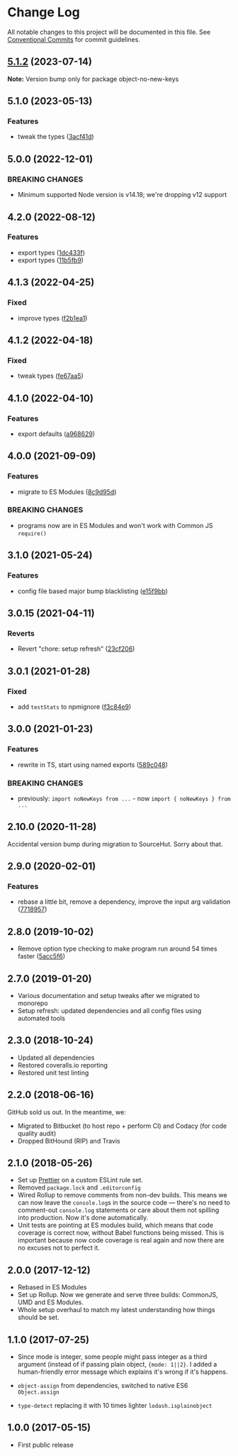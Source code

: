 # Change Log

All notable changes to this project will be documented in this file.
See [Conventional Commits](https://conventionalcommits.org) for commit guidelines.

## [5.1.2](https://github.com/codsen/codsen/compare/object-no-new-keys@5.1.1...object-no-new-keys@5.1.2) (2023-07-14)

**Note:** Version bump only for package object-no-new-keys





## 5.1.0 (2023-05-13)

### Features

- tweak the types ([3acf41d](https://github.com/codsen/codsen/commit/3acf41df2fd439fbc297c55c291cf422ce1ae622))

## 5.0.0 (2022-12-01)

### BREAKING CHANGES

- Minimum supported Node version is v14.18; we're dropping v12 support

## 4.2.0 (2022-08-12)

### Features

- export types ([1dc433f](https://github.com/codsen/codsen/commit/1dc433f2989232a8a5887a9d10dfacc0787dcd93))
- export types ([11b5fb9](https://github.com/codsen/codsen/commit/11b5fb936ce20e0a77c3a09806773e1cd7695c50))

## 4.1.3 (2022-04-25)

### Fixed

- improve types ([f2b1ea1](https://github.com/codsen/codsen/commit/f2b1ea1dee7b912cf1e9d5f30e7483f49b3f8d07))

## 4.1.2 (2022-04-18)

### Fixed

- tweak types ([fe67aa5](https://github.com/codsen/codsen/commit/fe67aa510c5523969e83d905c7420106081d4a8b))

## 4.1.0 (2022-04-10)

### Features

- export defaults ([a968629](https://github.com/codsen/codsen/commit/a968629d5cabe320b946c636baea46772bf0d471))

## 4.0.0 (2021-09-09)

### Features

- migrate to ES Modules ([8c9d95d](https://github.com/codsen/codsen/commit/8c9d95d5dea0b769c2f070397141918a4893d575))

### BREAKING CHANGES

- programs now are in ES Modules and won't work with Common JS `require()`

## 3.1.0 (2021-05-24)

### Features

- config file based major bump blacklisting ([e15f9bb](https://github.com/codsen/codsen/commit/e15f9bba1c4fd5f847ac28b3f38fa6ee633f5dca))

## 3.0.15 (2021-04-11)

### Reverts

- Revert "chore: setup refresh" ([23cf206](https://github.com/codsen/codsen/commit/23cf206970a087ff0fa04e61f94d919f59ab3881))

## 3.0.1 (2021-01-28)

### Fixed

- add `testStats` to npmignore ([f3c84e9](https://github.com/codsen/codsen/commit/f3c84e95afc5514214312f913692d85b2e12eb29))

## 3.0.0 (2021-01-23)

### Features

- rewrite in TS, start using named exports ([589c048](https://github.com/codsen/codsen/commit/589c048c11cdfc8a8a112f042b96af33edb331eb))

### BREAKING CHANGES

- previously: `import noNewKeys from ...` - now `import { noNewKeys } from ...`

## 2.10.0 (2020-11-28)

Accidental version bump during migration to SourceHut. Sorry about that.

## 2.9.0 (2020-02-01)

### Features

- rebase a little bit, remove a dependency, improve the input arg validation ([7718957](https://gitlab.com/codsen/codsen/commit/77189572e18e032c74c95a909144636c9a9f96af))

## 2.8.0 (2019-10-02)

- Remove option type checking to make program run around 54 times faster ([5acc5f6](https://gitlab.com/codsen/codsen/commit/5acc5f6))

## 2.7.0 (2019-01-20)

- Various documentation and setup tweaks after we migrated to monorepo
- Setup refresh: updated dependencies and all config files using automated tools

## 2.3.0 (2018-10-24)

- Updated all dependencies
- Restored coveralls.io reporting
- Restored unit test linting

## 2.2.0 (2018-06-16)

GitHub sold us out. In the meantime, we:

- Migrated to Bitbucket (to host repo + perform CI) and Codacy (for code quality audit)
- Dropped BitHound (RIP) and Travis

## 2.1.0 (2018-05-26)

- Set up [Prettier](https://prettier.io) on a custom ESLint rule set.
- Removed `package.lock` and `.editorconfig`
- Wired Rollup to remove comments from non-dev builds. This means we can now leave the `console.log`s in the source code — there's no need to comment-out `console.log` statements or care about them not spilling into production. Now it's done automatically.
- Unit tests are pointing at ES modules build, which means that code coverage is correct now, without Babel functions being missed. This is important because now code coverage is real again and now there are no excuses not to perfect it.

## 2.0.0 (2017-12-12)

- Rebased in ES Modules
- Set up Rollup. Now we generate and serve three builds: CommonJS, UMD and ES Modules.
- Whole setup overhaul to match my latest understanding how things should be set.

## 1.1.0 (2017-07-25)

- Since mode is integer, some people might pass integer as a third argument (instead of if passing plain object, `{mode: 1||2}`. I added a human-friendly error message which explains it's wrong if it's happens.

- `object-assign` from dependencies, switched to native ES6 `Object.assign`
- `type-detect` replacing it with 10 times lighter `lodash.isplainobject`

## 1.0.0 (2017-05-15)

- First public release
